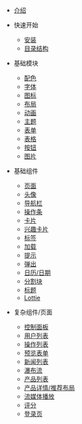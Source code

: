 - [介绍](/README.md)

- 快速开始

    - [安装](/quickstart/installation.md)
    - [目录结构](/quickstart/documents.md)

- 基础模块

    - [配色](/basic/color.md)
    - [字体](/basic/fonts.md)
    - [图标](/basic/icon.md)
    - [布局](/basic/layout.md)
    - [动画](/basic/animation.md)
    - [主题](/basic/theme.md)
    - [表单](/basic/form.md)
    - [表格](/basic/table.md)
    - [按钮](/basic/button.md)
    - [图片](/basic/image.md)

- 基础组件 

    - [页面](/components/page.md)
    - [头像](/components/avatar.md)
    - [导航栏](/components/tabs.md)
    - [操作条](/components/nav.md)
    - [卡片](/components/card.md)
    - [兴趣卡片](/components/interests.md)
    - [标签](/components/tag.md)
    - [加载](/components/loading.md)
    - [提示](/components/toast.md)
    - [弹出](/components/modal.md)
    - [日历/日期](/components/calendar.md)
    - [分割块](/components/divide.md)
    - [标题](/components/title.md)
    - [Lottie](/components/lottie.md)

- 复杂组件/页面

    - [控制面板](/page/dashboard.md)
    - [用户列表](/page/userlist.md)
    - [操作列表](/page/list.md)
    - [预览表单](/page/preview.md)
    - [新闻列表](/page/news.md)
    - [瀑布流](/page/waterfall.md)
    - [产品列表](/page/product.md)
    - [产品详情/推荐布局](/page/product-detail.md)
    - [流媒体播放](/page/stream.md)
    - [评分](/page/rates.md)
    - [登录页](/page/login.md)
    